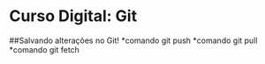 # Curso Digital: Git

##Salvando alterações no Git!
*comando git push
*comando git pull
*comando git fetch
